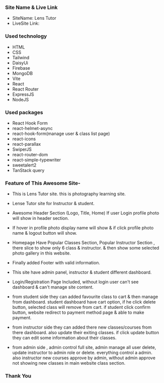 ### Site Name & Live Link

* SiteName: Lens Tutor
* LiveSite Link: 


### Used technology


* HTML
* CSS
* Tailwind
* DaisyUi
* Firebase
* MongoDB
* Vite
* React
* React Router
* ExpressJS
* NodeJS


### Used packages

* React Hook Form
* react-helmet-async
* react-hook-form(manage user & class list page)
* react-icons
* react-parallax
* SwiperJS
* react-router-dom
* react-simple-typewriter
* sweetalert2
* TanStack query 

### Feature of This Awesome Site-


*   This is Lens Tutor site. this is photography learning site.

*   Lense Tutor site for Instructor & student.

*   Awesome Header Section (Logo, Title, Home) If user Login profile photo will show in header section.

*   If hover in profile photo display name will show & if click profile photo name & logout button will show.

*   Homepage Have Popular Classes Section, Popular Instructor Section , there slice to show only 6 class & instructor. & then show some selected photo gallery in this website.

*   Finally added Footer with valid information. 

*   This site have admin panel, instructor & student different dashboard.

*   Login/Registration Page Included, without login user can't see dashboard & can't manage site content.

*   from student side they can added favourite class to cart & then manage from dashboard. student dashboard have cart option, if he click delete button, selected class will remove from cart. if student click confirm button, website redirect to payment method page & able to make payment.

*   from instructor side they can added there new classes/courses from there dashboard. also update their exiting classes. if click update button they can edit some information about their classes.

*   from admin side , admin control full site, admin manage all user delete, update instructor to admin role or delete. everything control a admin. also instructor new courses approve by admin, without admin approve not showing new classes in main website class section.




### Thank You